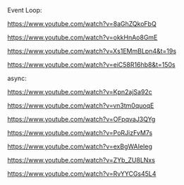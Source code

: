 

Event Loop:

https://www.youtube.com/watch?v=8aGhZQkoFbQ

https://www.youtube.com/watch?v=okkHnAo8GmE

https://www.youtube.com/watch?v=Xs1EMmBLpn4&t=19s

https://www.youtube.com/watch?v=eiC58R16hb8&t=150s


async:

https://www.youtube.com/watch?v=Kpn2ajSa92c

https://www.youtube.com/watch?v=vn3tm0quoqE

https://www.youtube.com/watch?v=OFpqvaJ3QYg


https://www.youtube.com/watch?v=PoRJizFvM7s

https://www.youtube.com/watch?v=exBgWAIeIeg

https://www.youtube.com/watch?v=ZYb_ZU8LNxs


https://www.youtube.com/watch?v=RvYYCGs45L4



